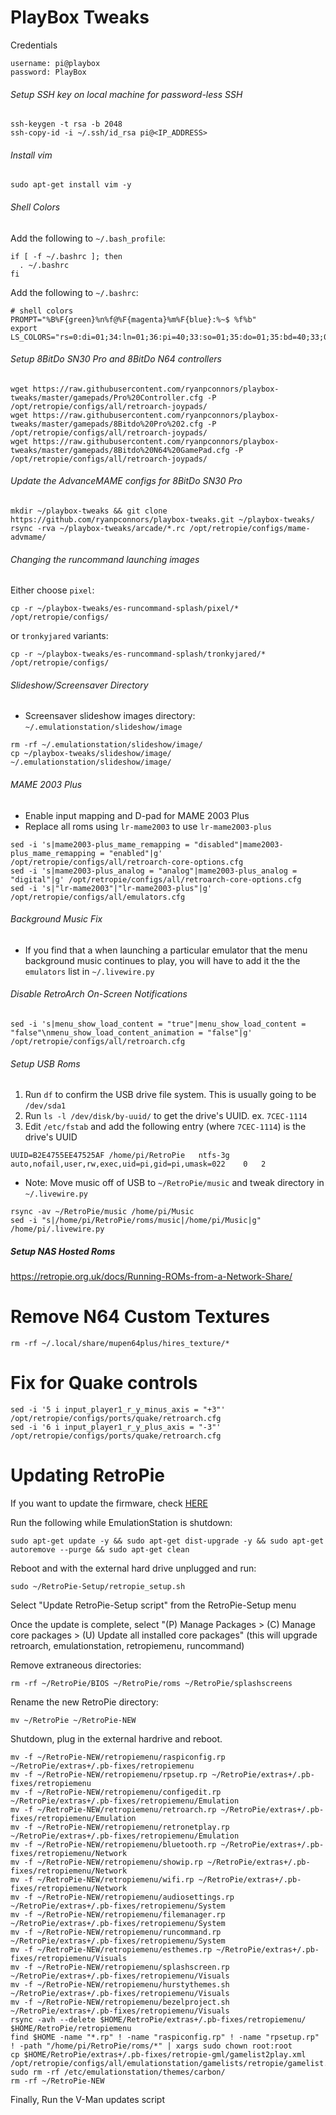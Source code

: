
# PlayBox Tweaks

Credentials
```
username: pi@playbox
password: PlayBox
```

###### Setup SSH key on local machine for password-less SSH
  ```
  ssh-keygen -t rsa -b 2048
  ssh-copy-id -i ~/.ssh/id_rsa pi@<IP_ADDRESS>
  ```

###### Install vim
```
sudo apt-get install vim -y
```

###### Shell Colors
Add the following to `~/.bash_profile`:
```
if [ -f ~/.bashrc ]; then
  . ~/.bashrc
fi
```

Add the following to `~/.bashrc`:
```
# shell colors
PROMPT="%B%F{green}%n%f@%F{magenta}%m%F{blue}:%~$ %f%b"
export LS_COLORS="rs=0:di=01;34:ln=01;36:pi=40;33:so=01;35:do=01;35:bd=40;33;01:cd=40;33;01:or=40;31;01:su=37;41:sg=30;43:tw=30;42:ow=34;42:st=37;44:ex=01;32:"
```

###### Setup 8BitDo SN30 Pro and 8BitDo N64 controllers
 ```
 wget https://raw.githubusercontent.com/ryanpconnors/playbox-tweaks/master/gamepads/Pro%20Controller.cfg -P /opt/retropie/configs/all/retroarch-joypads/
 wget https://raw.githubusercontent.com/ryanpconnors/playbox-tweaks/master/gamepads/8Bitdo%20Pro%202.cfg -P /opt/retropie/configs/all/retroarch-joypads/
 wget https://raw.githubusercontent.com/ryanpconnors/playbox-tweaks/master/gamepads/8Bitdo%20N64%20GamePad.cfg -P /opt/retropie/configs/all/retroarch-joypads/
 ```

###### Update the AdvanceMAME configs for 8BitDo SN30 Pro
  ```
  mkdir ~/playbox-tweaks && git clone https://github.com/ryanpconnors/playbox-tweaks.git ~/playbox-tweaks/
  rsync -rva ~/playbox-tweaks/arcade/*.rc /opt/retropie/configs/mame-advmame/
  ```

###### Changing the runcommand launching images
Either choose `pixel`:
```
cp -r ~/playbox-tweaks/es-runcommand-splash/pixel/* /opt/retropie/configs/
```
or `tronkyjared` variants:
```
cp -r ~/playbox-tweaks/es-runcommand-splash/tronkyjared/* /opt/retropie/configs/
```

###### Slideshow/Screensaver Directory
- Screensaver slideshow images directory: `~/.emulationstation/slideshow/image`
```
rm -rf ~/.emulationstation/slideshow/image/
cp ~/playbox-tweaks/slideshow/image/ ~/.emulationstation/slideshow/image/
```

###### MAME 2003 Plus
- Enable input mapping and D-pad for MAME 2003 Plus
- Replace all roms using `lr-mame2003` to use `lr-mame2003-plus`
```
sed -i 's|mame2003-plus_mame_remapping = "disabled"|mame2003-plus_mame_remapping = "enabled"|g' /opt/retropie/configs/all/retroarch-core-options.cfg
sed -i 's|mame2003-plus_analog = "analog"|mame2003-plus_analog = "digital"|g' /opt/retropie/configs/all/retroarch-core-options.cfg
sed -i 's|"lr-mame2003"|"lr-mame2003-plus"|g' /opt/retropie/configs/all/emulators.cfg
```

###### Background Music Fix
- If you find that a when launching a particular emulator that the menu background music continues to play, you will have to add it the the `emulators` list in `~/.livewire.py`

###### Disable RetroArch On-Screen Notifications
```
sed -i 's|menu_show_load_content = "true"|menu_show_load_content = "false"\nmenu_show_load_content_animation = "false"|g' /opt/retropie/configs/all/retroarch.cfg
```

###### Setup USB Roms
1. Run `df` to confirm the USB drive file system. This is usually going to be `/dev/sda1`
2. Run `ls -l /dev/disk/by-uuid/` to get the drive's UUID. ex. `7CEC-1114`
3. Edit `/etc/fstab` and add the following entry (where `7CEC-1114`) is the drive's UUID
  ```
  UUID=B2E4755EE47525AF	/home/pi/RetroPie	ntfs-3g	auto,nofail,user,rw,exec,uid=pi,gid=pi,umask=022	0	2
  ```
- Note: Move music off of USB to `~/RetroPie/music` and tweak directory in `~/.livewire.py`
```
rsync -av ~/RetroPie/music /home/pi/Music
sed -i "s|/home/pi/RetroPie/roms/music|/home/pi/Music|g" /home/pi/.livewire.py
```

##### Setup NAS Hosted Roms

https://retropie.org.uk/docs/Running-ROMs-from-a-Network-Share/

# Remove N64 Custom Textures
```
rm -rf ~/.local/share/mupen64plus/hires_texture/*
```

# Fix for Quake controls
```
sed -i '5 i input_player1_r_y_minus_axis = "+3"' /opt/retropie/configs/ports/quake/retroarch.cfg
sed -i '6 i input_player1_r_y_plus_axis = "-3"' /opt/retropie/configs/ports/quake/retroarch.cfg
```

# Updating RetroPie

If you want to update the firmware, check [HERE](https://www.raspberrypi.org/documentation/hardware/raspberrypi/booteeprom.md)

Run the following while EmulationStation is shutdown:
```
sudo apt-get update -y && sudo apt-get dist-upgrade -y && sudo apt-get autoremove --purge && sudo apt-get clean
```

Reboot and with the external hard drive unplugged and run:
```
sudo ~/RetroPie-Setup/retropie_setup.sh
```
Select "Update RetroPie-Setup script" from the RetroPie-Setup menu

Once the update is complete, select "(P) Manage Packages > (C) Manage core packages > (U) Update all installed core packages" (this will upgrade retroarch, emulationstation, retropiemenu, runcommand)

Remove extraneous directories:
```
rm -rf ~/RetroPie/BIOS ~/RetroPie/roms ~/RetroPie/splashscreens
```

Rename the new RetroPie directory:
```
mv ~/RetroPie ~/RetroPie-NEW
```

Shutdown, plug in the external hardrive and reboot.
```
mv -f ~/RetroPie-NEW/retropiemenu/raspiconfig.rp ~/RetroPie/extras+/.pb-fixes/retropiemenu
mv -f ~/RetroPie-NEW/retropiemenu/rpsetup.rp ~/RetroPie/extras+/.pb-fixes/retropiemenu
mv -f ~/RetroPie-NEW/retropiemenu/configedit.rp ~/RetroPie/extras+/.pb-fixes/retropiemenu/Emulation
mv -f ~/RetroPie-NEW/retropiemenu/retroarch.rp ~/RetroPie/extras+/.pb-fixes/retropiemenu/Emulation
mv -f ~/RetroPie-NEW/retropiemenu/retronetplay.rp ~/RetroPie/extras+/.pb-fixes/retropiemenu/Emulation
mv -f ~/RetroPie-NEW/retropiemenu/bluetooth.rp ~/RetroPie/extras+/.pb-fixes/retropiemenu/Network
mv -f ~/RetroPie-NEW/retropiemenu/showip.rp ~/RetroPie/extras+/.pb-fixes/retropiemenu/Network
mv -f ~/RetroPie-NEW/retropiemenu/wifi.rp ~/RetroPie/extras+/.pb-fixes/retropiemenu/Network
mv -f ~/RetroPie-NEW/retropiemenu/audiosettings.rp ~/RetroPie/extras+/.pb-fixes/retropiemenu/System
mv -f ~/RetroPie-NEW/retropiemenu/filemanager.rp ~/RetroPie/extras+/.pb-fixes/retropiemenu/System
mv -f ~/RetroPie-NEW/retropiemenu/runcommand.rp ~/RetroPie/extras+/.pb-fixes/retropiemenu/System
mv -f ~/RetroPie-NEW/retropiemenu/esthemes.rp ~/RetroPie/extras+/.pb-fixes/retropiemenu/Visuals
mv -f ~/RetroPie-NEW/retropiemenu/splashscreen.rp ~/RetroPie/extras+/.pb-fixes/retropiemenu/Visuals
mv -f ~/RetroPie-NEW/retropiemenu/hurstythemes.sh ~/RetroPie/extras+/.pb-fixes/retropiemenu/Visuals
mv -f ~/RetroPie-NEW/retropiemenu/bezelproject.sh ~/RetroPie/extras+/.pb-fixes/retropiemenu/Visuals
rsync -avh --delete $HOME/RetroPie/extras+/.pb-fixes/retropiemenu/ $HOME/RetroPie/retropiemenu
find $HOME -name "*.rp" ! -name "raspiconfig.rp" ! -name "rpsetup.rp" ! -path "/home/pi/RetroPie/roms/*" | xargs sudo chown root:root
cp $HOME/RetroPie/extras+/.pb-fixes/retropie-gml/gamelist2play.xml /opt/retropie/configs/all/emulationstation/gamelists/retropie/gamelist.xml
sudo rm -rf /etc/emulationstation/themes/carbon/
rm -rf ~/RetroPie-NEW
```
Finally, Run the V-Man updates script
